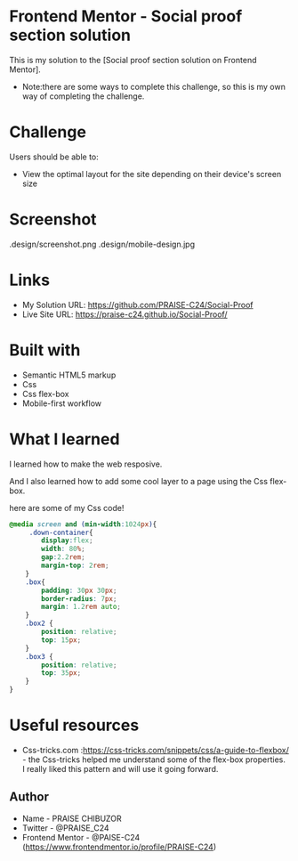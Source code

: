 
#  Frontend Mentor - Social proof section solution

This is my solution to the [Social proof section solution on Frontend Mentor].

* Note:there are some ways to complete this challenge, so this is my own way of completing the challenge.

# Challenge

Users should be able to:

- View the optimal layout for the site depending on their device's screen size

# Screenshot

.design/screenshot.png
.design/mobile-design.jpg

# Links

- My Solution URL: https://github.com/PRAISE-C24/Social-Proof
- Live Site URL: https://praise-c24.github.io/Social-Proof/

# Built with

- Semantic HTML5 markup
- Css
- Css flex-box
- Mobile-first workflow


# What I learned
I learned how to make the web resposive.

And I also learned how to add some cool layer to a page using the Css flex-box.

here are some of my Css code!
```css
@media screen and (min-width:1024px){
     .down-container{
        display:flex;
        width: 80%;
        gap:2.2rem;
        margin-top: 2rem;
    }
    .box{
        padding: 30px 30px;
        border-radius: 7px;
        margin: 1.2rem auto;
    }
    .box2 {
        position: relative;
        top: 15px;
    }
    .box3 {
        position: relative;
        top: 35px;
    }
}
```

# Useful resources

- Css-tricks.com :https://css-tricks.com/snippets/css/a-guide-to-flexbox/ - the Css-tricks helped me understand some of the flex-box properties. I really liked this pattern and will use it going forward.

## Author

- Name - PRAISE CHIBUZOR
- Twitter - @PRAISE_C24
- Frontend Mentor - @PAISE-C24 (https://www.frontendmentor.io/profile/PRAISE-C24)


